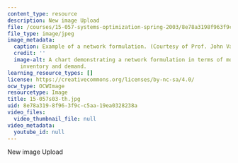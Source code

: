```yaml
---
content_type: resource
description: New image Upload
file: /courses/15-057-systems-optimization-spring-2003/8e78a3198f963f9cc5aa19ea0328238a_15-057s03-th.jpg
file_type: image/jpeg
image_metadata:
  caption: Example of a network formulation. (Courtesy of Prof. John Vande Vate.)
  credit: ''
  image-alt: A chart demonstrating a network formulation in terms of monthly production,
    inventory and demand.
learning_resource_types: []
license: https://creativecommons.org/licenses/by-nc-sa/4.0/
ocw_type: OCWImage
resourcetype: Image
title: 15-057s03-th.jpg
uid: 8e78a319-8f96-3f9c-c5aa-19ea0328238a
video_files:
  video_thumbnail_file: null
video_metadata:
  youtube_id: null
---
```

New image Upload